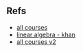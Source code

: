 ## Refs
- [all courses](https://medium.com/javarevisited/10-best-coursera-certifications-courses-for-machine-learning-and-artificial-intelligence-256d9a125822)
- [linear algebra - khan](https://www.khanacademy.org/math/linear-algebra)
- [all courses v2](https://www.freecodecamp.org/news/best-machine-learning-courses/)
